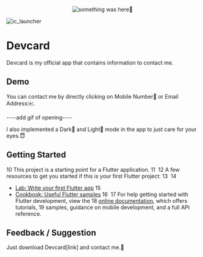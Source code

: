 <p align="center">
    <img src="https://user-images.githubusercontent.com/115228605/194716592-af9046da-4faa-42fd-8dec-b78a5e9ac04a.png" alt="something was here🤔">
</p>

![ic_launcher](https://user-images.githubusercontent.com/115228605/194716592-af9046da-4faa-42fd-8dec-b78a5e9ac04a.png)


# Devcard

Devcard is my official app that contains information to contact me. 


## Demo

You can contact me by directly clicking on Mobile Number📳 or Email Address✉️.
 

 ----add gif of opening----


 I also implemented a Dark🌃 and Light🌇 mode in the app to just care for your eyes.😇












## Getting Started


10
This project is a starting point for a Flutter application.
11
​
12
A few resources to get you started if this is your first Flutter project:
13
​
14
- [Lab: Write your first Flutter app](https://docs.flutter.dev/get-started/codelab)
15
- [Cookbook: Useful Flutter samples](https://docs.flutter.dev/cookbook)
16
​
17
For help getting started with Flutter development, view the
18
[online documentation](https://docs.flutter.dev/), which offers tutorials,
19
samples, guidance on mobile development, and a full API reference.
## Feedback / Suggestion

Just download Devcard[link] and contact me.🤗
